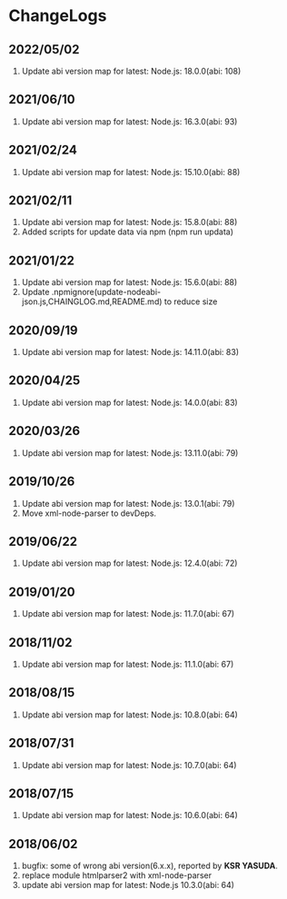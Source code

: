# ChangeLogs

## 2022/05/02

1. Update abi version map for latest: Node.js: 18.0.0(abi: 108)

## 2021/06/10

1. Update abi version map for latest: Node.js: 16.3.0(abi: 93)

## 2021/02/24

1. Update abi version map for latest: Node.js: 15.10.0(abi: 88)

## 2021/02/11

1. Update abi version map for latest: Node.js: 15.8.0(abi: 88)
2. Added scripts for update data via npm (npm run updata)

## 2021/01/22

1. Update abi version map for latest: Node.js: 15.6.0(abi: 88)
2. Update .npmignore(update-nodeabi-json.js,CHAINGLOG.md,README.md) to reduce size

## 2020/09/19

1. Update abi version map for latest: Node.js: 14.11.0(abi: 83)

## 2020/04/25

1. Update abi version map for latest: Node.js: 14.0.0(abi: 83)

## 2020/03/26

1. Update abi version map for latest: Node.js: 13.11.0(abi: 79)

## 2019/10/26

1. Update abi version map for latest: Node.js: 13.0.1(abi: 79)
2. Move xml-node-parser to devDeps.

## 2019/06/22

1. Update abi version map for latest: Node.js: 12.4.0(abi: 72)

## 2019/01/20

1. Update abi version map for latest: Node.js: 11.7.0(abi: 67)

## 2018/11/02

1. Update abi version map for latest: Node.js: 11.1.0(abi: 67)

## 2018/08/15

1. Update abi version map for latest: Node.js: 10.8.0(abi: 64)

## 2018/07/31

1. Update abi version map for latest: Node.js: 10.7.0(abi: 64)

## 2018/07/15

1. Update abi version map for latest: Node.js: 10.6.0(abi: 64)

## 2018/06/02
 
1. bugfix: some of wrong abi version(6.x.x), reported by 
**KSR YASUDA**.
2. replace module htmlparser2 with xml-node-parser
3. update abi version map for latest: Node.js 10.3.0(abi: 64)
